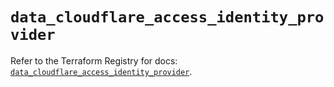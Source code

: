 # `data_cloudflare_access_identity_provider`

Refer to the Terraform Registry for docs: [`data_cloudflare_access_identity_provider`](https://registry.terraform.io/providers/cloudflare/cloudflare/4.43.0/docs/data-sources/access_identity_provider).
